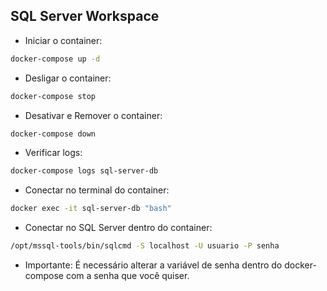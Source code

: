 ## SQL Server Workspace

- Iniciar o container:
```sh
docker-compose up -d
```

- Desligar o container:
```sh
docker-compose stop
```

- Desativar e Remover o container:
```sh
docker-compose down
```

- Verificar logs:
```sh
docker-compose logs sql-server-db
```

- Conectar no terminal do container:
```sh
docker exec -it sql-server-db "bash"
```

- Conectar no SQL Server dentro do container:
```sh
/opt/mssql-tools/bin/sqlcmd -S localhost -U usuario -P senha
```

- Importante:
É necessário alterar a variável de senha dentro do docker-compose com a senha que você quiser.
